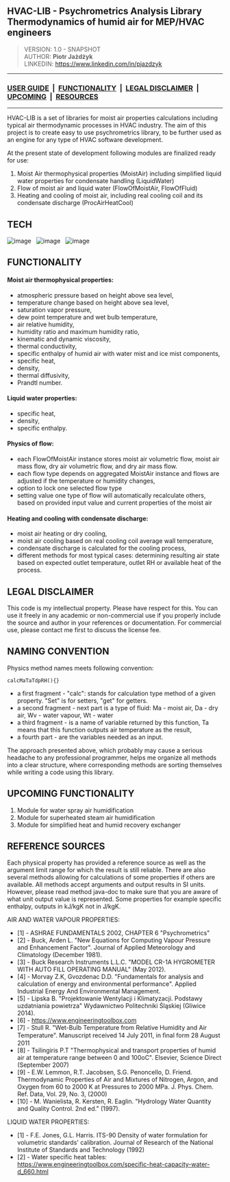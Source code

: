 ## HVAC-LIB - Psychrometrics Analysis Library <br> Thermodynamics of humid air for MEP/HVAC engineers

> VERSION: 1.0 - SNAPSHOT <br>
> AUTHOR: <b>Piotr Jażdżyk</b> <br>
> LINKEDIN: https://www.linkedin.com/in/pjazdzyk <br>

---

### [USER GUIDE](README_GUIDE.MD) &nbsp;|&nbsp; [FUNCTIONALITY](#functionality) &nbsp;|&nbsp; [LEGAL DISCLAIMER](#legal-disclaimer) &nbsp;|&nbsp; [UPCOMING](#upcoming-functionality) &nbsp;|&nbsp; [RESOURCES](#reference-sources)

---

HVAC-LIB is a set of libraries for moist air properties calculations including typical air thermodynamic processes in HVAC industry. The aim of this project is to create easy to use psychrometrics library, to be further 
used as an engine for any type of HVAC software development.

At the present state of development following modules are finalized ready for use:
1. Moist Air thermophysical properties (MoistAir) including simplified liquid water properties for condensate handling (LiquidWater)
2. Flow of moist air and liquid water (FlowOfMoistAir, FlowOfFluid)
3. Heating and cooling of moist air, including real cooling coil and its condensate discharge (ProcAirHeatCool)

## TECH
![image](https://img.shields.io/badge/16-Java-orange?style=for-the-badge) &nbsp;
![image](https://img.shields.io/badge/apache_maven-C71A36?style=for-the-badge&logo=apachemaven&logoColor=white) &nbsp;
![image](https://img.shields.io/badge/Junit5-25A162?style=for-the-badge&logo=junit5&logoColor=white) &nbsp;

## FUNCTIONALITY

#### Moist air thermophysical properties:
* atmospheric pressure based on height above sea level,
* temperature change based on height above sea level,
* saturation vapor pressure,
* dew point temperature and wet bulb temperature,
* air relative humidity,
* humidity ratio and maximum humidity ratio,
* kinematic and dynamic viscosity,
* thermal conductivity,
* specific enthalpy of humid air with water mist and ice mist components,
* specific heat,
* density,
* thermal diffusivity,
* Prandtl number.

#### Liquid water properties:
* specific heat,
* density,
* specific enthalpy.

#### Physics of flow:
* each FlowOfMoistAir instance stores moist air volumetric flow, moist air mass flow, dry air volumetric flow, and dry air mass flow.
* each flow type depends on aggregated MoistAir instance and flows are adjusted if the temperature or humidity changes,
* option to lock one selected flow type
* setting value one type of flow will automatically recalculate others, based on provided input value and current properties of the moist air

#### Heating and cooling with condensate discharge:
* moist air heating or dry cooling,
* moist air cooling based on real cooling coil average wall temperature,
* condensate discharge is calculated for the cooling process,
* different methods for most typical cases: determining resulting air state based on expected outlet temperature, outlet RH or available heat of the process.

## LEGAL DISCLAIMER
This code is my intellectual property. Please have respect for this. You can use it freely in any academic or non-commercial use if you
properly include the source and author in your references or documentation. For commercial use, please contact me first to discuss the license fee.

## NAMING CONVENTION
Physics method names meets following convention:
```
calcMaTaTdpRH(){}
```
- a first fragment - "calc": stands for calculation type method of a given property. "Set" is for setters, "get" for getters.
- a second fragment - next part is a type of fluid: Ma - moist air, Da - dry air, Wv - water vapour, Wt - water
- a third fragment - is a name of variable returned by this function, Ta means that this function outputs air temperature as the result,
- a fourth part - are the variables needed as an input.

The approach presented above, which probably may cause a serious headache to any professional programmer, helps me organize all methods into a clear
structure, where corresponding methods are sorting themselves while writing a code using this library.

## UPCOMING FUNCTIONALITY
1. Module for water spray air humidification
2. Module for superheated steam air humidification
3. Module for simplified heat and humid recovery exchanger

## REFERENCE SOURCES

Each physical property has provided a reference source as well as the argument limit range for which the result is still reliable. There are also several methods allowing for calculations of some properties if others are available.
All methods accept arguments and output results in SI units. However, please read method java-doc to make sure that you are aware of what unit output value is represented. Some properties for example specific enthalpy,
outputs in kJ/kgK not in J/kgK.

AIR AND WATER VAPOUR PROPERTIES:
* [1] - ASHRAE FUNDAMENTALS 2002, CHAPTER 6 "Psychrometrics"
* [2] - Buck, Arden L. "New Equations for Computing Vapour Pressure and Enhancement Factor". Journal of Applied Meteorology and Climatology (December 1981).
* [3] - Buck Research Instruments L.L.C. "MODEL CR-1A HYGROMETER WITH AUTO FILL OPERATING MANUAL" (May 2012).
* [4] - Morvay Z.K, Gvozdenac D.D. "Fundamentals for analysis and calculation of energy and environmental performance". Applied Industrial Energy And Environmental Management.
* [5] - Lipska B. "Projektowanie Wentylacji i Klimatyzacji. Podstawy uzdatniania powietrza" Wydawnictwo Politechniki Śląskiej (Gliwice  2014).
* [6] - https://www.engineeringtoolbox.com
* [7] - Stull R. "Wet-Bulb Temperature from Relative Humidity and Air Temperature". Manuscript received 14 July 2011, in ﬁnal form 28 August 2011
* [8] - Tsilingiris P.T "Thermophysical and transport properties of humid air at temperature range between 0 and 100oC". Elsevier, Science Direct (September 2007)
* [9] - E.W. Lemmon, R.T. Jacobsen, S.G. Penoncello, D. Friend. Thermodynamic Properties of Air and Mixtures of Nitrogen, Argon, and Oxygen from 60 to 2000 K at Pressures to 2000 MPa. J. Phys. Chem. Ref. Data, Vol. 29, No. 3, (2000)
* [10] - M. Wanielista, R. Kersten,  R. Eaglin. "Hydrology Water Quantity and Quality Control. 2nd ed." (1997).

LIQUID WATER PROPERTIES:
* [1] - F.E. Jones, G.L. Harris. ITS-90 Density of water formulation for volumetric standards' calibration. Journal of Research of the National Institute of Standards and Technology (1992)
* [2] - Water specific heat tables: https://www.engineeringtoolbox.com/specific-heat-capacity-water-d_660.html